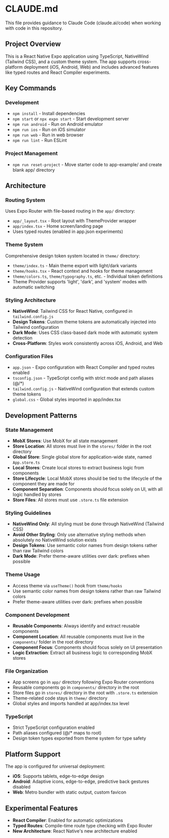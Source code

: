 # CLAUDE.md

This file provides guidance to Claude Code (claude.ai/code) when working with code in this repository.

## Project Overview

This is a React Native Expo application using TypeScript, NativeWind (Tailwind CSS), and a custom theme system. The app supports cross-platform deployment (iOS, Android, Web) and includes advanced features like typed routes and React Compiler experiments.

## Key Commands

### Development
- `npm install` - Install dependencies
- `npm start` or `npx expo start` - Start development server
- `npm run android` - Run on Android emulator
- `npm run ios` - Run on iOS simulator  
- `npm run web` - Run in web browser
- `npm run lint` - Run ESLint

### Project Management
- `npm run reset-project` - Move starter code to app-example/ and create blank app/ directory

## Architecture

### Routing System
Uses Expo Router with file-based routing in the `app/` directory:
- `app/_layout.tsx` - Root layout with ThemeProvider wrapper
- `app/index.tsx` - Home screen/landing page
- Uses typed routes (enabled in app.json experiments)

### Theme System
Comprehensive design token system located in `theme/` directory:
- `theme/index.ts` - Main theme export with light/dark variants
- `theme/hooks.tsx` - React context and hooks for theme management
- `theme/colors.ts`, `theme/typography.ts`, etc. - Individual token definitions
- Theme Provider supports 'light', 'dark', and 'system' modes with automatic switching

### Styling Architecture
- **NativeWind**: Tailwind CSS for React Native, configured in `tailwind.config.js`
- **Design Tokens**: Custom theme tokens are automatically injected into Tailwind configuration
- **Dark Mode**: Uses CSS class-based dark mode with automatic system detection
- **Cross-Platform**: Styles work consistently across iOS, Android, and Web

### Configuration Files
- `app.json` - Expo configuration with React Compiler and typed routes enabled
- `tsconfig.json` - TypeScript config with strict mode and path aliases (@/*)
- `tailwind.config.js` - NativeWind configuration that extends custom theme tokens
- `global.css` - Global styles imported in app/index.tsx

## Development Patterns

### State Management
- **MobX Stores**: Use MobX for all state management
- **Store Location**: All stores must live in the `stores/` folder in the root directory
- **Global Store**: Single global store for application-wide state, named `App.store.ts`
- **Local Stores**: Create local stores to extract business logic from components
- **Store Lifecycle**: Local MobX stores should be tied to the lifecycle of the component they are made for
- **Component Separation**: Components should focus solely on UI, with all logic handled by stores
- **Store Files**: All stores must use `.store.ts` file extension

### Styling Guidelines
- **NativeWind Only**: All styling must be done through NativeWind (Tailwind CSS)
- **Avoid Other Styling**: Only use alternative styling methods when absolutely no NativeWind solution exists
- **Design Tokens**: Use semantic color names from design tokens rather than raw Tailwind colors
- **Dark Mode**: Prefer theme-aware utilities over dark: prefixes when possible

### Theme Usage
- Access theme via `useTheme()` hook from `theme/hooks`
- Use semantic color names from design tokens rather than raw Tailwind colors
- Prefer theme-aware utilities over dark: prefixes when possible

### Component Development
- **Reusable Components**: Always identify and extract reusable components
- **Component Location**: All reusable components must live in the `components/` folder in the root directory
- **Component Focus**: Components should focus solely on UI presentation
- **Logic Extraction**: Extract all business logic to corresponding MobX stores

### File Organization
- App screens go in `app/` directory following Expo Router conventions
- Reusable components go in `components/` directory in the root
- Store files go in `stores/` directory in the root with `.store.ts` extension
- Theme-related code stays in `theme/` directory
- Global styles and imports handled at app/index.tsx level

### TypeScript
- Strict TypeScript configuration enabled
- Path aliases configured (@/* maps to root)
- Design token types exported from theme system for type safety

## Platform Support

The app is configured for universal deployment:
- **iOS**: Supports tablets, edge-to-edge design
- **Android**: Adaptive icons, edge-to-edge, predictive back gestures disabled  
- **Web**: Metro bundler with static output, custom favicon

## Experimental Features

- **React Compiler**: Enabled for automatic optimizations
- **Typed Routes**: Compile-time route type checking with Expo Router
- **New Architecture**: React Native's new architecture enabled